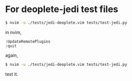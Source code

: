 # For deoplete-jedi test files

```bash
$ nvim -u ./tests/jedi-deoplete.vim tests/test-jedi.py
```

in nvim,

```vim
:UpdateRemotePlugins
:quit
```

again,

```bash
$ nvim -u ./tests/jedi-deoplete.vim tests/test-jedi.py
```

test it.
